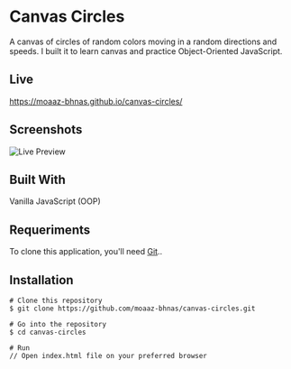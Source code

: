 # Canvas Circles
A canvas of circles of random colors moving in a random directions and speeds. I built it to learn canvas and practice Object-Oriented JavaScript.

## Live
https://moaaz-bhnas.github.io/canvas-circles/
 
## Screenshots
![Live Preview](https://media.giphy.com/media/KZx54L1EKk13syGQ3C/giphy.gif)

## Built With
Vanilla JavaScript (OOP)

## Requeriments
To clone this application, you'll need [Git](https://git-scm.com/)..

## Installation
```
# Clone this repository
$ git clone https://github.com/moaaz-bhnas/canvas-circles.git

# Go into the repository
$ cd canvas-circles

# Run
// Open index.html file on your preferred browser
```
